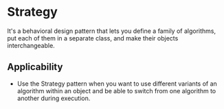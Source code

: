# Strategy

It's a behavioral design pattern that lets you define a family of algorithms, put each of them in a separate class, and make their objects interchangeable.

## Applicability

- Use the Strategy pattern when you want to use different variants of an algorithm within an object and be able to switch from one algorithm to another during execution.